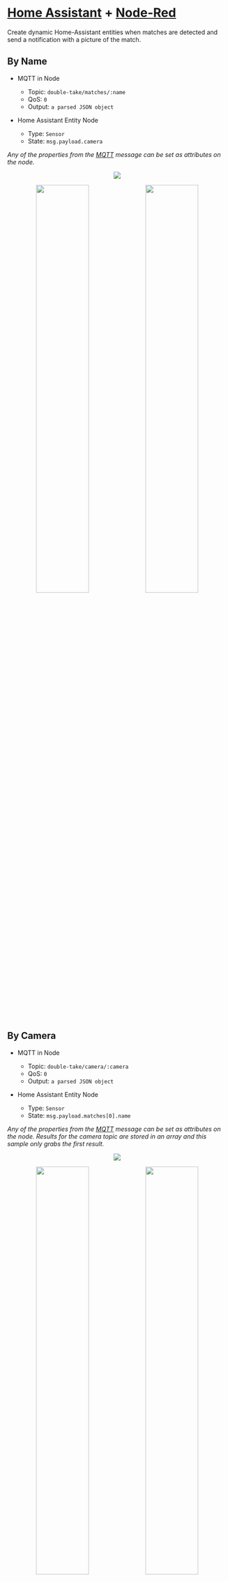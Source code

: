 # [Home Assistant](https://www.home-assistant.io) + [Node-Red](https://nodered.org)

Create dynamic Home-Assistant entities when matches are detected and send a notification with a picture of the match.

## By Name

- MQTT in Node

  - Topic: `double-take/matches/:name`
  - QoS: `0`
  - Output: `a parsed JSON object`

- Home Assistant Entity Node
  - Type: `Sensor`
  - State: `msg.payload.camera`

_Any of the properties from the [MQTT](https://github.com/jakowenko/double-take#mqtt) message can be set as attributes on the node._

<p align="center">
  <img src="https://user-images.githubusercontent.com/1081811/116504950-96dc3f80-a887-11eb-8674-86976888e1fb.png">
</p>

<p align="center">
  <img align="top" src="https://user-images.githubusercontent.com/1081811/116504763-161d4380-a887-11eb-88db-394aea9c7113.png" width="49%">
  <img src="https://user-images.githubusercontent.com/1081811/116504789-2a614080-a887-11eb-93a7-614a365c310d.png" width="49%">
</p>


## By Camera

- MQTT in Node

  - Topic: `double-take/camera/:camera`
  - QoS: `0`
  - Output: `a parsed JSON object`

- Home Assistant Entity Node
  - Type: `Sensor`
  - State: `msg.payload.matches[0].name`

_Any of the properties from the [MQTT](https://github.com/jakowenko/double-take#mqtt) message can be set as attributes on the node. Results for the camera topic are stored in an array and this sample only grabs the first result._

<p align="center">
  <img src="https://user-images.githubusercontent.com/1081811/116505063-f0446e80-a887-11eb-944d-1160ff3db19e.png">
</p>

<p align="center">
  <img src="https://user-images.githubusercontent.com/1081811/116505109-1833d200-a888-11eb-92bd-218d68e371d2.png" align="top" width="49%">
  <img src="https://user-images.githubusercontent.com/1081811/116505092-081bf280-a888-11eb-9a5e-8e849d7234f2.png" align="top" width="49%">
</p>


## Home Assistant Push Notification

- Home Assistant State Node
- Function Node
  ```javascript
  const {
    friendly_name,
    name,
    id,
    camera,
    confidence,
    type,
    detector,
    totalduration,
    attempts,
    filename,
  } = msg.data.new_state.attributes;
  msg.data.url = `http://localhost:3000/api/storage/matches/${filename}?box=true`;
  msg.message = `${friendly_name} is near the ${msg.payload} @ ${confidence}% by ${detector}:${type} taking ${attempts} attempt(s) @ ${totalduration} sec`;
  return msg;
  ```
- Home Assistant: Call Service Node
  ```json
  {
    "message": "{{message}}",
    "data": { "attachment": { "url": "{{{data.url}}}" } }
  }
  ```

<p align="center">
  <img src="https://user-images.githubusercontent.com/1081811/116505223-59c47d00-a888-11eb-8810-31a3a8f62517.png">
</p>

<p align="center">
  <img src="https://user-images.githubusercontent.com/1081811/116505336-998b6480-a888-11eb-9e9a-2a55f5a48369.png"align="top" width="33%">
  <img src="https://user-images.githubusercontent.com/1081811/116505238-62b54e80-a888-11eb-81ae-5025f4616249.png" align="top" width="33%">
  <img src="https://user-images.githubusercontent.com/1081811/116505241-6517a880-a888-11eb-9b54-b80488133001.png" align="top" width="33%">
</p>


